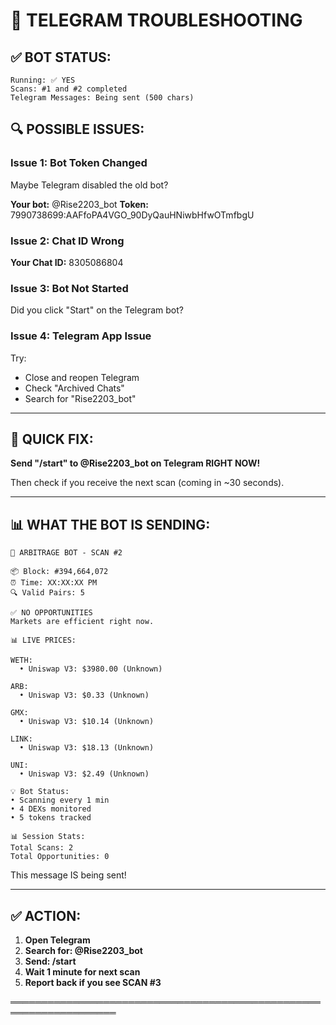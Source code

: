 # 📲 TELEGRAM TROUBLESHOOTING

## ✅ BOT STATUS:

```
Running: ✅ YES
Scans: #1 and #2 completed
Telegram Messages: Being sent (500 chars)
```

## 🔍 POSSIBLE ISSUES:

### **Issue 1: Bot Token Changed**
Maybe Telegram disabled the old bot?

**Your bot:** @Rise2203_bot
**Token:** 7990738699:AAFfoPA4VGO_90DyQauHNiwbHfwOTmfbgU

### **Issue 2: Chat ID Wrong**
**Your Chat ID:** 8305086804

### **Issue 3: Bot Not Started**
Did you click "Start" on the Telegram bot?

### **Issue 4: Telegram App Issue**
Try:
- Close and reopen Telegram
- Check "Archived Chats"
- Search for "Rise2203_bot"

---

## 🔧 QUICK FIX:

**Send "/start" to @Rise2203_bot on Telegram RIGHT NOW!**

Then check if you receive the next scan (coming in ~30 seconds).

---

## 📊 WHAT THE BOT IS SENDING:

```
🤖 ARBITRAGE BOT - SCAN #2

📦 Block: #394,664,072
⏰ Time: XX:XX:XX PM
🔍 Valid Pairs: 5

✅ NO OPPORTUNITIES
Markets are efficient right now.

📊 LIVE PRICES:

WETH:
  • Uniswap V3: $3980.00 (Unknown)

ARB:
  • Uniswap V3: $0.33 (Unknown)

GMX:
  • Uniswap V3: $10.14 (Unknown)

LINK:
  • Uniswap V3: $18.13 (Unknown)

UNI:
  • Uniswap V3: $2.49 (Unknown)

💡 Bot Status:
• Scanning every 1 min
• 4 DEXs monitored
• 5 tokens tracked

📊 Session Stats:
Total Scans: 2
Total Opportunities: 0
```

This message IS being sent!

---

## ✅ ACTION:

1. **Open Telegram**
2. **Search for: @Rise2203_bot**
3. **Send: /start**
4. **Wait 1 minute for next scan**
5. **Report back if you see SCAN #3**

═══════════════════════════════════════════════════════════════════
